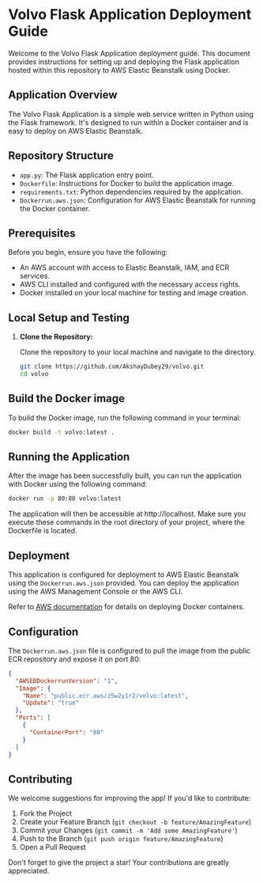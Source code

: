 # Volvo Flask Application Deployment Guide

Welcome to the Volvo Flask Application deployment guide. This document provides instructions for setting up and deploying the Flask application hosted within this repository to AWS Elastic Beanstalk using Docker.

## Application Overview

The Volvo Flask Application is a simple web service written in Python using the Flask framework. It's designed to run within a Docker container and is easy to deploy on AWS Elastic Beanstalk.

## Repository Structure

- `app.py`: The Flask application entry point.
- `Dockerfile`: Instructions for Docker to build the application image.
- `requirements.txt`: Python dependencies required by the application.
- `Dockerrun.aws.json`: Configuration for AWS Elastic Beanstalk for running the Docker container.

## Prerequisites

Before you begin, ensure you have the following:

- An AWS account with access to Elastic Beanstalk, IAM, and ECR services.
- AWS CLI installed and configured with the necessary access rights.
- Docker installed on your local machine for testing and image creation.

## Local Setup and Testing

1. **Clone the Repository:**

   Clone the repository to your local machine and navigate to the directory.

   ```sh
   git clone https://github.com/AkshayDubey29/volvo.git
   cd volvo
   ```
## Build the Docker image

To build the Docker image, run the following command in your terminal:

```bash
docker build -t volvo:latest .
```

## Running the Application

After the image has been successfully built, you can run the application with Docker using the following command:

```bash
docker run -p 80:80 volvo:latest
```
The application will then be accessible at http://localhost.
Make sure you execute these commands in the root directory of your project, where the Dockerfile is located.

## Deployment

This application is configured for deployment to AWS Elastic Beanstalk using the `Dockerrun.aws.json` provided. You can deploy the application using the AWS Management Console or the AWS CLI.

Refer to [AWS documentation](https://docs.aws.amazon.com/elasticbeanstalk/latest/dg/create_deploy_docker.html) for details on deploying Docker containers.

## Configuration

The `Dockerrun.aws.json` file is configured to pull the image from the public ECR repository and expose it on port 80:

```json
{
  "AWSEBDockerrunVersion": "1",
  "Image": {
    "Name": "public.ecr.aws/z5w2y1r2/volvo:latest",
    "Update": "true"
  },
  "Ports": [
    {
      "ContainerPort": "80"
    }
  ]
}
```
## Contributing

We welcome suggestions for improving the app! If you'd like to contribute:

1. Fork the Project
2. Create your Feature Branch (`git checkout -b feature/AmazingFeature`)
3. Commit your Changes (`git commit -m 'Add some AmazingFeature'`)
4. Push to the Branch (`git push origin feature/AmazingFeature`)
5. Open a Pull Request

Don't forget to give the project a star! Your contributions are greatly appreciated.

